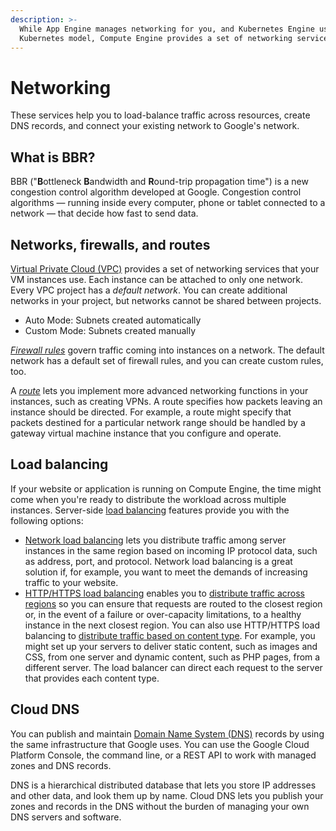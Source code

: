 ```yaml
---
description: >-
  While App Engine manages networking for you, and Kubernetes Engine uses the
  Kubernetes model, Compute Engine provides a set of networking services.
---
```


# Networking

These services help you to load-balance traffic across resources, create DNS records, and connect your existing network to Google's network.

## What is BBR?

BBR \("**B**ottleneck **B**andwidth and **R**ound-trip propagation time"\) is a new congestion control algorithm developed at Google. Congestion control algorithms — running inside every computer, phone or tablet connected to a network — that decide how fast to send data.

## Networks, firewalls, and routes

[Virtual Private Cloud \(VPC\)](https://cloud.google.com/vpc/docs) provides a set of networking services that your VM instances use. Each instance can be attached to only one network. Every VPC project has a _default network_. You can create additional networks in your project, but networks cannot be shared between projects.

* Auto Mode: Subnets created automatically
* Custom Mode: Subnets created manually

[_Firewall rules_](https://cloud.google.com/vpc/docs/firewalls) govern traffic coming into instances on a network. The default network has a default set of firewall rules, and you can create custom rules, too.

A [_route_](https://cloud.google.com/vpc/docs/routes) lets you implement more advanced networking functions in your instances, such as creating VPNs. A route specifies how packets leaving an instance should be directed. For example, a route might specify that packets destined for a particular network range should be handled by a gateway virtual machine instance that you configure and operate.

## Load balancing

If your website or application is running on Compute Engine, the time might come when you're ready to distribute the workload across multiple instances. Server-side [load balancing](https://cloud.google.com/load-balancing/docs) features provide you with the following options:

* [Network load balancing](https://cloud.google.com/load-balancing/docs/network/) lets you distribute traffic among server instances in the same region based on incoming IP protocol data, such as address, port, and protocol. Network load balancing is a great solution if, for example, you want to meet the demands of increasing traffic to your website.
* [HTTP/HTTPS load balancing](https://cloud.google.com/load-balancing/docs/https/) enables you to [distribute traffic across regions](https://cloud.google.com/load-balancing/docs/https/cross-region-example) so you can ensure that requests are routed to the closest region or, in the event of a failure or over-capacity limitations, to a healthy instance in the next closest region. You can also use HTTP/HTTPS load balancing to [distribute traffic based on content type](https://cloud.google.com/load-balancing/docs/https/content-based-example). For example, you might set up your servers to deliver static content, such as images and CSS, from one server and dynamic content, such as PHP pages, from a different server. The load balancer can direct each request to the server that provides each content type.

## Cloud DNS

You can publish and maintain [Domain Name System \(DNS\)](https://cloud.google.com/dns/docs/) records by using the same infrastructure that Google uses. You can use the Google Cloud Platform Console, the command line, or a REST API to work with managed zones and DNS records.

DNS is a hierarchical distributed database that lets you store IP addresses and other data, and look them up by name. Cloud DNS lets you publish your zones and records in the DNS without the burden of managing your own DNS servers and software.

